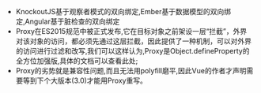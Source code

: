 * KnockoutJS基于观察者模式的双向绑定,Ember基于数据模型的双向绑定,Angular基于脏检查的双向绑定
* Proxy在ES2015规范中被正式发布,它在目标对象之前架设一层“拦截”，外界对该对象的访问，都必须先通过这层拦截，因此提供了一种机制，可以对外界的访问进行过滤和改写,我们可以这样认为,Proxy是Object.defineProperty的全方位加强版,具体的文档可以查看此处;
* Proxy的劣势就是兼容性问题,而且无法用polyfill磨平,因此Vue的作者才声明需要等到下个大版本(3.0)才能用Proxy重写。